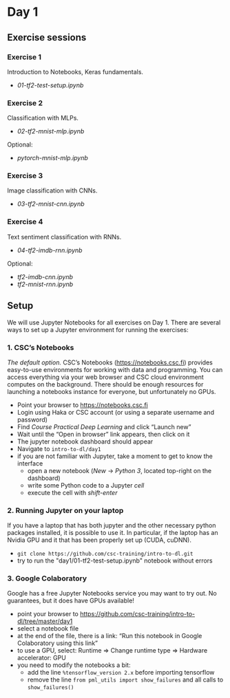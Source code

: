 # Day 1

## Exercise sessions

### Exercise 1

Introduction to Notebooks, Keras fundamentals.

* *01-tf2-test-setup.ipynb*

### Exercise 2

Classification with MLPs.

* *02-tf2-mnist-mlp.ipynb*

Optional: 

* *pytorch-mnist-mlp.ipynb*

### Exercise 3

Image classification with CNNs.

* *03-tf2-mnist-cnn.ipynb*

### Exercise 4

Text sentiment classification with RNNs.

* *04-tf2-imdb-rnn.ipynb*

Optional: 

* *tf2-imdb-cnn.ipynb*
* *tf2-mnist-rnn.ipynb*


## Setup

We will use Jupyter Notebooks for all exercises on Day 1. There are several ways to set up a Jupyter environment for running the exercises:

### 1. CSC’s Notebooks

*The default option.* CSC’s Notebooks (https://notebooks.csc.fi) provides easy-to-use environments for working with data and programming. You can access everything via your web browser and CSC cloud environment computes on the background. There should be enough resources for launching a notebooks instance for everyone, but unfortunately no GPUs. 

* Point your browser to https://notebooks.csc.fi
* Login using Haka or CSC account (or using a separate username and password)
* Find *Course Practical Deep Learning* and click “Launch new”
* Wait until the “Open in browser” link appears, then click on it
* The jupyter notebook dashboard should appear
* Navigate to `intro-to-dl/day1` 
* if you are not familiar with Jupyter, take a moment to get to know the interface
    * open a new notebook (*New* -> *Python 3*, located top-right on the dashboard) 
    * write some Python code to a Jupyter *cell*
    * execute the cell with *shift-enter*
    
### 2. Running Jupyter on your laptop

If you have a laptop that has both jupyter and the other necessary python packages installed, it is possible to use it. In particular, if the laptop has an Nvidia GPU and it that has been properly set up (CUDA, cuDNN).

* `git clone https://github.com/csc-training/intro-to-dl.git`   
* try to run the "day1/01-tf2-test-setup.ipynb" notebook without errors

### 3. Google Colaboratory

Google has a free Jupyter Notebooks service you may want to try out. No guarantees, but it does have GPUs available!

* point your browser to https://github.com/csc-training/intro-to-dl/tree/master/day1 
* select a notebook file
* at the end of the file, there is a link: “Run this notebook in Google Colaboratory using this link”
* to use a GPU, select: Runtime => Change runtime type => Hardware accelerator: GPU
* you need to modify the notebooks a bit:
    * add the line `%tensorflow_version 2.x` before importing tensorflow
    * remove the line `from pml_utils import show_failures` and all calls to `show_failures()`
